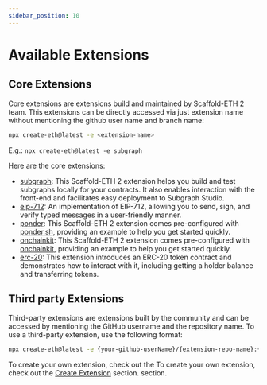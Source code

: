 ```yaml
---
sidebar_position: 10
---
```


# Available Extensions

## Core Extensions

Core extensions are extensions build and maintained by Scaffold-ETH 2 team. This extensions can be directly accessed via just extension name without mentioning the github user name and branch name:

```bash
npx create-eth@latest -e <extension-name>
```

E.g.: `npx create-eth@latest -e subgraph`

Here are the core extensions:

- [subgraph](https://github.com/scaffold-eth/create-eth-extensions/tree/subgraph): This Scaffold-ETH 2 extension helps you build and test subgraphs locally for your contracts. It also enables interaction with the front-end and facilitates easy deployment to Subgraph Studio.
- [eip-712](https://github.com/scaffold-eth/create-eth-extensions/tree/eip-712): An implementation of EIP-712, allowing you to send, sign, and verify typed messages in a user-friendly manner.
- [ponder](https://github.com/scaffold-eth/create-eth-extensions/tree/ponder): This Scaffold-ETH 2 extension comes pre-configured with [ponder.sh](https://ponder.sh), providing an example to help you get started quickly.
- [onchainkit](https://github.com/scaffold-eth/create-eth-extensions/tree/onchainkit): This Scaffold-ETH 2 extension comes pre-configured with [onchainkit](https://onchainkit.xyz/), providing an example to help you get started quickly.
- [erc-20](https://github.com/scaffold-eth/create-eth-extensions/tree/erc-20): This extension introduces an ERC-20 token contract and demonstrates how to interact with it, including getting a holder balance and transferring tokens.

## Third party Extensions

Third-party extensions are extensions built by the community and can be accessed by mentioning the GitHub username and the repository name. To use a third-party extension, use the following format:

```bash
npx create-eth@latest -e {your-github-userName}/{extension-repo-name}:{branch-name} # branch-name is optional
```

To create your own extension, check out the To create your own extension, check out the [Create Extension](./createExtensions.md) section. section.
